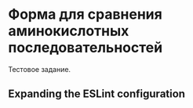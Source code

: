 # Форма для сравнения аминокислотных последовательностей

Тестовое задание. 


## Expanding the ESLint configuration


